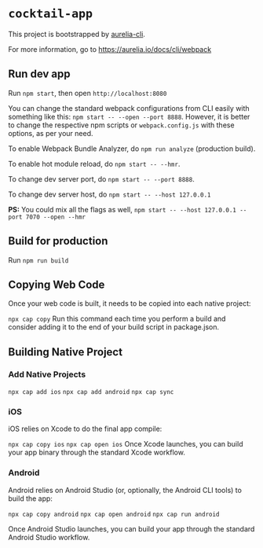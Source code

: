 # `cocktail-app`

This project is bootstrapped by [aurelia-cli](https://github.com/aurelia/cli).

For more information, go to https://aurelia.io/docs/cli/webpack

## Run dev app

Run `npm start`, then open `http://localhost:8080`

You can change the standard webpack configurations from CLI easily with something like this: `npm start -- --open --port 8888`. However, it is better to change the respective npm scripts or `webpack.config.js` with these options, as per your need.

To enable Webpack Bundle Analyzer, do `npm run analyze` (production build).

To enable hot module reload, do `npm start -- --hmr`.

To change dev server port, do `npm start -- --port 8888`.

To change dev server host, do `npm start -- --host 127.0.0.1`

**PS:** You could mix all the flags as well, `npm start -- --host 127.0.0.1 --port 7070 --open --hmr`

## Build for production

Run `npm run build`

## Copying Web Code
Once your web code is built, it needs to be copied into each native project:

`npx cap copy`
Run this command each time you perform a build and consider adding it to the end of your build script in package.json.

## Building Native Project

### Add Native Projects
`npx cap add ios`
`npx cap add android`
`npx cap sync`

### iOS
iOS relies on Xcode to do the final app compile:

`npx cap copy ios`
`npx cap open ios`
Once Xcode launches, you can build your app binary through the standard Xcode workflow.

### Android
Android relies on Android Studio (or, optionally, the Android CLI tools) to build the app:

`npx cap copy android`
`npx cap open android`
`npx cap run android`

Once Android Studio launches, you can build your app through the standard Android Studio workflow.
